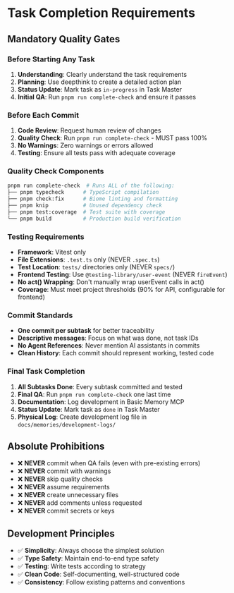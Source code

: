 # Task Completion Requirements

## Mandatory Quality Gates

### Before Starting Any Task
1. **Understanding**: Clearly understand the task requirements
2. **Planning**: Use deepthink to create a detailed action plan
3. **Status Update**: Mark task as `in-progress` in Task Master
4. **Initial QA**: Run `pnpm run complete-check` and ensure it passes

### Before Each Commit
1. **Code Review**: Request human review of changes
2. **Quality Check**: Run `pnpm run complete-check` - MUST pass 100%
3. **No Warnings**: Zero warnings or errors allowed
4. **Testing**: Ensure all tests pass with adequate coverage

### Quality Check Components
```bash
pnpm run complete-check  # Runs ALL of the following:
├── pnpm typecheck      # TypeScript compilation
├── pnpm check:fix      # Biome linting and formatting
├── pnpm knip           # Unused dependency check
├── pnpm test:coverage  # Test suite with coverage
└── pnpm build          # Production build verification
```

### Testing Requirements
- **Framework**: Vitest only
- **File Extensions**: `.test.ts` only (NEVER `.spec.ts`)
- **Test Location**: `tests/` directories only (NEVER `specs/`)
- **Frontend Testing**: Use `@testing-library/user-event` (NEVER `fireEvent`)
- **No act() Wrapping**: Don't manually wrap userEvent calls in act()
- **Coverage**: Must meet project thresholds (90% for API, configurable for frontend)

### Commit Standards
- **One commit per subtask** for better traceability
- **Descriptive messages**: Focus on what was done, not task IDs
- **No Agent References**: Never mention AI assistants in commits
- **Clean History**: Each commit should represent working, tested code

### Final Task Completion
1. **All Subtasks Done**: Every subtask committed and tested
2. **Final QA**: Run `pnpm run complete-check` one last time
3. **Documentation**: Log development in Basic Memory MCP
4. **Status Update**: Mark task as `done` in Task Master
5. **Physical Log**: Create development log file in `docs/memories/development-logs/`

## Absolute Prohibitions
- ❌ **NEVER** commit when QA fails (even with pre-existing errors)
- ❌ **NEVER** commit with warnings
- ❌ **NEVER** skip quality checks
- ❌ **NEVER** assume requirements
- ❌ **NEVER** create unnecessary files
- ❌ **NEVER** add comments unless requested
- ❌ **NEVER** commit secrets or keys

## Development Principles
- ✅ **Simplicity**: Always choose the simplest solution
- ✅ **Type Safety**: Maintain end-to-end type safety
- ✅ **Testing**: Write tests according to strategy
- ✅ **Clean Code**: Self-documenting, well-structured code
- ✅ **Consistency**: Follow existing patterns and conventions
